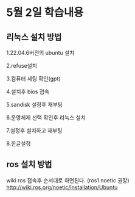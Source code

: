# 5월 2일 학습내용
## 리눅스 설치 방법
1.22.04.6버전의 ubuntu 설치    

2.refuse설치   

3.컴퓨터 세팅 확인(gpt)   

4.설치후 bios 접속   

5.sandisk 설정후 재부팅   

6.운영체제 선택 확인후 리눅스 설치   

7.설정후 설치하고 재부팅   

8.한글설정   

## ros 설치 방법
wiki ros 접속후 순서대로 하면된다. (ros1 noetic 권장) http://wiki.ros.org/noetic/Installation/Ubuntu
